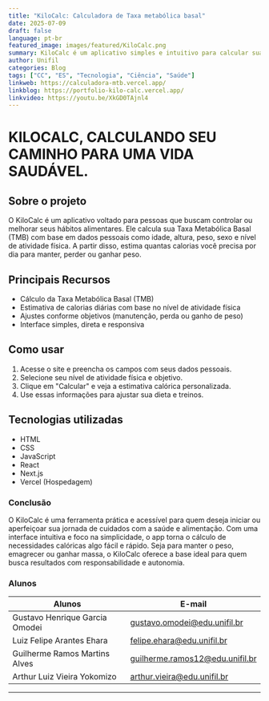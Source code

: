 ```yaml
---
title: "KiloCalc: Calculadora de Taxa metabólica basal"
date: 2025-07-09
draft: false
language: pt-br
featured_image: images/featured/KiloCalc.png
summary: KiloCalc é um aplicativo simples e intuitivo para calcular sua Taxa Metabólica Basal (TMB) e estimar quantas calorias você precisa por dia, de acordo com seu perfil e objetivo. Ideal para quem quer manter, perder ou ganhar peso de forma saudável.
author: Unifil
categories: Blog
tags: ["CC", "ES", "Tecnologia", "Ciência", "Saúde"]
linkweb: https://calculadora-mtb.vercel.app/
linkblog: https://portfolio-kilo-calc.vercel.app/
linkvideo: https://youtu.be/XkGD0TAjnl4
---
```


# KILOCALC, CALCULANDO SEU CAMINHO PARA UMA VIDA SAUDÁVEL.

## Sobre o projeto

O KiloCalc é um aplicativo voltado para pessoas que buscam controlar ou melhorar seus hábitos alimentares. Ele calcula sua Taxa Metabólica Basal (TMB) com base em dados pessoais como idade, altura, peso, sexo e nível de atividade física. A partir disso, estima quantas calorias você precisa por dia para manter, perder ou ganhar peso.

## Principais Recursos

- Cálculo da Taxa Metabólica Basal (TMB)
- Estimativa de calorias diárias com base no nível de atividade física
- Ajustes conforme objetivos (manutenção, perda ou ganho de peso)
- Interface simples, direta e responsiva

## Como usar

1. Acesse o site e preencha os campos com seus dados pessoais.
2. Selecione seu nível de atividade física e objetivo.
3. Clique em "Calcular" e veja a estimativa calórica personalizada.
4. Use essas informações para ajustar sua dieta e treinos.

## Tecnologias utilizadas

- HTML
- CSS
- JavaScript
- React
- Next.js
- Vercel (Hospedagem)

### Conclusão

O KiloCalc é uma ferramenta prática e acessível para quem deseja iniciar ou aperfeiçoar sua jornada de cuidados com a saúde e alimentação. Com uma interface intuitiva e foco na simplicidade, o app torna o cálculo de necessidades calóricas algo fácil e rápido. Seja para manter o peso, emagrecer ou ganhar massa, o KiloCalc oferece a base ideal para quem busca resultados com responsabilidade e autonomia.

### Alunos

| Alunos                         | E-mail                          |
| ------------------------------ | ------------------------------- |
| Gustavo Henrique Garcia Omodei | gustavo.omodei@edu.unifil.br    |
| Luiz Felipe Arantes Ehara      | felipe.ehara@edu.unifil.br      |
| Guilherme Ramos Martins Alves  | guilherme.ramos12@edu.unifil.br |
| Arthur Luiz Vieira Yokomizo    | arthur.vieira@edu.unifil.br     |

---
